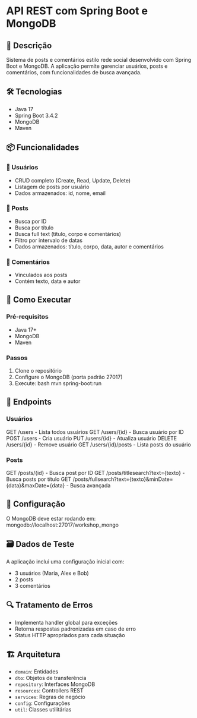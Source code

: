 # API REST com Spring Boot e MongoDB

## 📝 Descrição
Sistema de posts e comentários estilo rede social desenvolvido com Spring Boot e MongoDB. A aplicação permite gerenciar usuários, posts e comentários, com funcionalidades de busca avançada.

## 🛠️ Tecnologias
- Java 17
- Spring Boot 3.4.2
- MongoDB
- Maven

## 📦 Funcionalidades

### 👥 Usuários
- CRUD completo (Create, Read, Update, Delete)
- Listagem de posts por usuário
- Dados armazenados: id, nome, email

### 📝 Posts
- Busca por ID
- Busca por título
- Busca full text (título, corpo e comentários)
- Filtro por intervalo de datas
- Dados armazenados: título, corpo, data, autor e comentários

### 💬 Comentários
- Vinculados aos posts
- Contém texto, data e autor

## 🚀 Como Executar

### Pré-requisitos
- Java 17+
- MongoDB
- Maven

### Passos
1. Clone o repositório
2. Configure o MongoDB (porta padrão 27017)
3. Execute:
bash
mvn spring-boot:run
   
## 📡 Endpoints

### Usuários
GET /users - Lista todos usuários
GET /users/{id} - Busca usuário por ID
POST /users - Cria usuário
PUT /users/{id} - Atualiza usuário
DELETE /users/{id} - Remove usuário
GET /users/{id}/posts - Lista posts do usuário
### Posts
GET /posts/{id} - Busca post por ID
GET /posts/titlesearch?text={texto} - Busca posts por título
GET /posts/fullsearch?text={texto}&minDate={data}&maxDate={data} - Busca avançada

## 🔧 Configuração
O MongoDB deve estar rodando em:
mongodb://localhost:27017/workshop_mongo


## 🗃️ Dados de Teste
A aplicação inclui uma configuração inicial com:
- 3 usuários (Maria, Alex e Bob)
- 2 posts
- 3 comentários

## 🔍 Tratamento de Erros
- Implementa handler global para exceções
- Retorna respostas padronizadas em caso de erro
- Status HTTP apropriados para cada situação

## 🏗️ Arquitetura
- `domain`: Entidades
- `dto`: Objetos de transferência
- `repository`: Interfaces MongoDB
- `resources`: Controllers REST
- `services`: Regras de negócio
- `config`: Configurações
- `util`: Classes utilitárias
